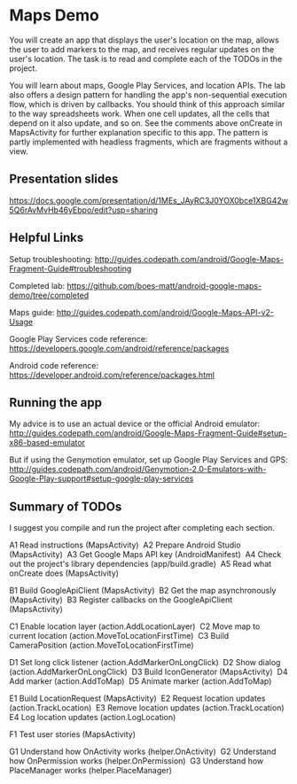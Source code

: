# Maps Demo

 You will create an app that displays the user's location on the map,
 allows the user to add markers to the map, and receives regular updates
 on the user's location.  The task is to read and complete each of the
 TODOs in the project.

 You will learn about maps, Google Play Services, and location APIs.
 The lab also offers a design pattern for handling the app's non-sequential
 execution flow, which is driven by callbacks.  You should think of this
 approach similar to the way spreadsheets work.  When one cell updates, all
 the cells that depend on it also update, and so on. See the comments above
 onCreate in MapsActivity for further explanation specific to this app.  The
 pattern is partly implemented with headless fragments, which are fragments
 without a view.

## Presentation slides
 https://docs.google.com/presentation/d/1MEs_JAyRC3J0YOX0bce1XBG42w5Q6rAvMvHb46yEbpo/edit?usp=sharing

## Helpful Links
 Setup troubleshooting: http://guides.codepath.com/android/Google-Maps-Fragment-Guide#troubleshooting
 
 Completed lab: https://github.com/boes-matt/android-google-maps-demo/tree/completed

 Maps guide: http://guides.codepath.com/android/Google-Maps-API-v2-Usage

 Google Play Services code reference: https://developers.google.com/android/reference/packages

 Android code reference: https://developer.android.com/reference/packages.html

## Running the app
 My advice is to use an actual device or the official Android emulator:
 http://guides.codepath.com/android/Google-Maps-Fragment-Guide#setup-x86-based-emulator

 But if using the Genymotion emulator, set up Google Play Services and GPS:
 http://guides.codepath.com/android/Genymotion-2.0-Emulators-with-Google-Play-support#setup-google-play-services

## Summary of TODOs
 I suggest you compile and run the project after completing each section.

A1 Read instructions (MapsActivity)&nbsp;
A2 Prepare Android Studio (MapsActivity)&nbsp;
A3 Get Google Maps API key (AndroidManifest)&nbsp;
A4 Check out the project's library dependencies (app/build.gradle)&nbsp;
A5 Read what onCreate does (MapsActivity)&nbsp;
&nbsp;

B1 Build GoogleApiClient (MapsActivity)&nbsp;
B2 Get the map asynchronously (MapsActivity)&nbsp;
B3 Register callbacks on the GoogleApiClient (MapsActivity)&nbsp;
&nbsp;

C1 Enable location layer (action.AddLocationLayer)&nbsp;
C2 Move map to current location (action.MoveToLocationFirstTime)&nbsp;
C3 Build CameraPosition (action.MoveToLocationFirstTime)&nbsp;
&nbsp;

D1 Set long click listener (action.AddMarkerOnLongClick)&nbsp;
D2 Show dialog (action.AddMarkerOnLongClick)&nbsp;
D3 Build IconGenerator (MapsActivity)&nbsp;
D4 Add marker (action.AddToMap)&nbsp;
D5 Animate marker (action.AddToMap)&nbsp;
&nbsp;

E1 Build LocationRequest (MapsActivity)&nbsp;
E2 Request location updates (action.TrackLocation)&nbsp;
E3 Remove location updates (action.TrackLocation)&nbsp;
E4 Log location updates (action.LogLocation)&nbsp;
&nbsp;

F1 Test user stories (MapsActivity)&nbsp;
&nbsp;

G1 Understand how OnActivity works (helper.OnActivity)&nbsp;
G2 Understand how OnPermission works (helper.OnPermission)&nbsp;
G3 Understand how PlaceManager works (helper.PlaceManager)&nbsp;
